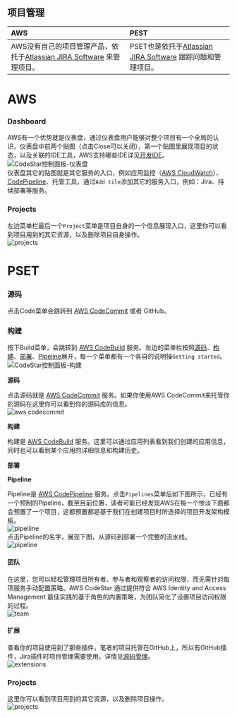 ## 项目管理

| AWS | PEST |
| :--- | :--- |
| AWS没有自己的项目管理产品，依托于[Atlassian JIRA Software](https://www.atlassian.com/software/jira) 来管理项目。 | PSET也是依托于[Atlassian JIRA Software](https://www.atlassian.com/software/jira) 跟踪问题和管理项目。 |

# AWS

### Dashboard
AWS有一个优势就是仪表盘，通过仪表盘用户能够对整个项目有一个全局的认识，仪表盘中前两个贴图（点击Close可以关闭），第一个贴图里展现项目的状态，以及关联的IDE工具，AWS支持哪些IDE详见[开发IDE](kaifa-ide.md)。  
![CodeStar控制面板-仪表盘](/assets/2019-02-17_121934.png)  
仪表盘其它的贴图就是其它服务的入口，例如应用监控（[AWS CloudWatch](chapter18.1.md)）、[CodePipeline](chapter4.7.md)、托管工具，通过`Add tile`添加其它的服务入口，例如：Jira、持续部署等服务。

### Projects
左边菜单栏最后一个`Project`菜单是项目自身的一个信息展现入口，这里你可以看到项目用到的其它资源，以及删除项目自身操作。  
![projects](/assets/2019-02-17_175614.png)

# PSET


### 源码

点击Code菜单会跳转到 [AWS CodeCommit](chapter4.5.md) 或者 GitHub。

### 构建

按下Build菜单，会跳转到 [AWS CodeBuild](chapter4.4.md) 服务。左边的菜单栏按照[源码](chapter4.5.md)、[构建](chapter4.4.md)、[部署](chapter4.6.md)、[Pipeline](chapter4.7.md)展开，每一个菜单都有一个各自的说明操`Getting started`。  
![CodeStar控制面板-构建](/assets/2019-02-17_152908.png)

**源码**

点击源码就是 [AWS CodeCommit](chapter4.5.md) 服务。如果你使用AWS CodeCommit来托管你的源码在这里你可以看到你的源码库的信息。  
![aws codecommit](/assets/2019-02-17_155625.png)

**构建**

构建是 [AWS CodeBuild](chapter4.4.md) 服务。这里可以通过应用列表看到我们创建的应用信息，同时也可以看到某个应用的详细信息和构建历史。
  
**部署**



**Pipeline**  

Pipeline是 [AWS CodePipeline](chapter4.7.md) 服务。点击`Pipelines`菜单后如下图所示，已经有一个预制的Pipeline，截至目前位置，读者可能已经发现AWS在每一个惨淡下面都会预置了一个项目，这都预置都是基于我们在创建项目时所选择的项目开发架构模板。  
![pipeliine](/assets/2019-02-17_165947.png)  
点击Pipeline的名字，展现下图，从源码到部署一个完整的流水线。  
![pipeline](/assets/2019-02-17_170651.png)

#### 团队

在这里，您可以轻松管理项目所有者、参与者和观察者的访问权限，而无需针对每项服务手动配置策略。AWS CodeStar 通过提供符合 AWS Identity and Access Management 最佳实践的基于角色的内置策略，为团队简化了设置项目访问权限的过程。  
![team](/assets/2019-02-17_173652.png)

#### 扩展

查看你的项目使用到了那些插件，笔者的项目托管在GitHub上，所以有GitHub插件，Jira插件时项目管理需要使用，详情见[源码管理](yuan-ma-guan-li.md)。  
![extensions](/assets/2019-02-17_173911.png)

### Projects

这里你可以看到项目用到的其它资源，以及删除项目操作。  
![projects](/assets/2019-02-17_175614.png)

